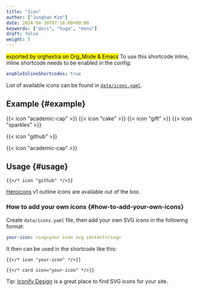 ```yaml
---
title: "Icon"
author: ["Junghan Kim"]
date: 2024-04-30T07:16:00+09:00
keywords: ["docs", "hugo", "menu"]
draft: false
weight: 5
---
```


<mark>exported by orghextra on Org_Mode &amp; Emacs</mark> To use this shortcode inline, inline shortcode needs to be enabled in the config:

```yaml { linenos=false,filename="hugo.yaml" }
enableInlineShortcodes: true
```

List of available icons can be found in [`data/icons.yaml`](https://github.com/imfing/hextra/blob/main/data/icons.yaml).

<!--more-->


## Example {#example}

{{< icon "academic-cap" >}}
{{< icon "cake" >}}
{{< icon "gift" >}}
{{< icon "sparkles" >}}

{{< icon "github" >}}

{{< icon "academic-cap" >}}


## Usage {#usage}

```text
{{</* icon "github" */>}}
```

[Heroicons](https://v1.heroicons.com/) v1 outline icons are available out of the box.


### How to add your own icons {#how-to-add-your-own-icons}

Create `data/icons.yaml` file, then add your own SVG icons in the following format:

```yaml { linenos=false,filename="data/icons.yaml" }
your-icon: <svg>your icon svg content</svg>
```

It then can be used in the shortcode like this:

```text
{{</* icon "your-icon" */>}}

{{</* card icon="your-icon" */>}}
```

Tip: [Iconify Design](https://iconify.design/) is a great place to find SVG icons for your site.
